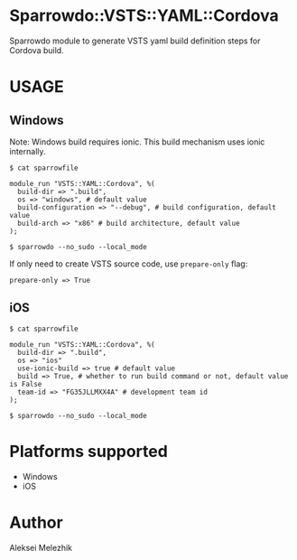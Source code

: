 # Sparrowdo::VSTS::YAML::Cordova

Sparrowdo module to generate VSTS yaml build definition steps for Cordova build.

# USAGE

## Windows

Note: Windows build requires ionic. This build mechanism uses ionic internally.

    $ cat sparrowfile

    module_run "VSTS::YAML::Cordova", %( 
      build-dir => ".build",
      os => "windows", # default value
      build-configuration => "--debug", # build configuration, default value  
      build-arch => "x86" # build architecture, default value  
    );

    $ sparrowdo --no_sudo --local_mode


If only need to create VSTS source code, use `prepare-only` flag:


    prepare-only => True


## iOS

    $ cat sparrowfile

    module_run "VSTS::YAML::Cordova", %( 
      build-dir => ".build",
      os => "ios"
      use-ionic-build => true # default value
      build => True, # whether to run build command or not, default value is False
      team-id => "FG35JLLMXX4A" # development team id
    );

    $ sparrowdo --no_sudo --local_mode

# Platforms supported

* Windows
* iOS

# Author

Aleksei Melezhik


